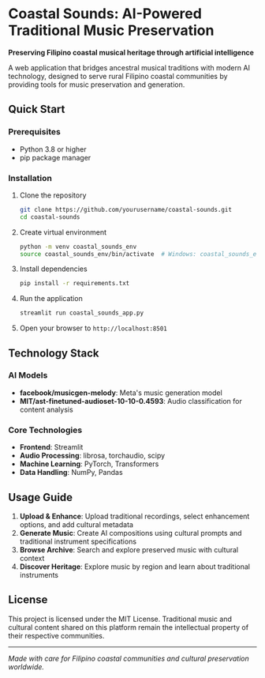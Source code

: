 # Coastal Sounds: AI-Powered Traditional Music Preservation

**Preserving Filipino coastal musical heritage through artificial intelligence**

A web application that bridges ancestral musical traditions with modern AI technology, designed to serve rural Filipino coastal communities by providing tools for music preservation and generation.

## Quick Start

### Prerequisites
- Python 3.8 or higher
- pip package manager

### Installation

1. Clone the repository
   ```bash
   git clone https://github.com/yourusername/coastal-sounds.git
   cd coastal-sounds
   ```

2. Create virtual environment
   ```bash
   python -m venv coastal_sounds_env
   source coastal_sounds_env/bin/activate  # Windows: coastal_sounds_env\Scripts\activate
   ```

3. Install dependencies
   ```bash
   pip install -r requirements.txt
   ```

4. Run the application
   ```bash
   streamlit run coastal_sounds_app.py
   ```

5. Open your browser to `http://localhost:8501`

## Technology Stack

### AI Models
- **facebook/musicgen-melody**: Meta's music generation model
- **MIT/ast-finetuned-audioset-10-10-0.4593**: Audio classification for content analysis

### Core Technologies
- **Frontend**: Streamlit
- **Audio Processing**: librosa, torchaudio, scipy
- **Machine Learning**: PyTorch, Transformers
- **Data Handling**: NumPy, Pandas

## Usage Guide

1. **Upload & Enhance**: Upload traditional recordings, select enhancement options, and add cultural metadata
2. **Generate Music**: Create AI compositions using cultural prompts and traditional instrument specifications
3. **Browse Archive**: Search and explore preserved music with cultural context
4. **Discover Heritage**: Explore music by region and learn about traditional instruments

## License

This project is licensed under the MIT License. Traditional music and cultural content shared on this platform remain the intellectual property of their respective communities.

---

*Made with care for Filipino coastal communities and cultural preservation worldwide.*

